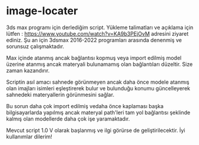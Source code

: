 # image-locater
3ds max programı için derlediğim script. 
Yükleme talimatları ve açıklama için lütfen : https://www.youtube.com/watch?v=KA9b3PEjOvM adresini ziyaret ediniz.
Şu an için 3dsmax 2016-2022 programları arasında denenmiş ve sorunsuz çalışmaktadır.

Max içinde atanmış ancak bağlantısı kopmuş veya import edilmiş model üzerine atanmış ancak materyali bulunamamış olan bağlantıları düzeltir. Size zaman kazandırır.

Scriptin asıl amacı sahnede görünmeyen ancak daha önce modele atanmış olan imajları isimleri eşleştirerek bulur ve bulunduğu konumu güncelleyerek sahnedeki materyallerin görünmesini sağlar. 

Bu sorun daha çok import edilmiş vedaha önce kaplaması başka bilgisayarlarda yapılmış ancak materyal path'leri tam yol bağlantısı şeklinde kalmış olan modellerde daha çok işe yaramaktadır. 

Mevcut script 1.0 V olarak başlanmış ve ilgi görürse de geliştirilecektir.
İyi kullanımlar dilerim!
